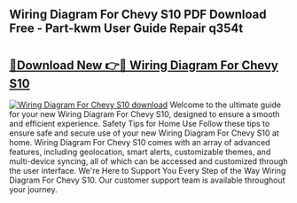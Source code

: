 ## Wiring Diagram For Chevy S10 PDF Download Free - Part-kwm User Guide Repair q354t

# <h2><a href="http://dfqzod0.blite.top/?on=Wiring+Diagram+For+Chevy+S10">🔗Download New 👉🔴 Wiring Diagram For Chevy S10</a></h2>

[![Wiring Diagram For Chevy S10 download](https://i.imgur.com/lujVjoI.png)](http://dfqzod0.blite.top/?on=Wiring+Diagram+For+Chevy+S10)
Welcome to the ultimate guide for your new Wiring Diagram For Chevy S10, designed to ensure a smooth and efficient experience. Safety Tips for Home Use Follow these tips to ensure safe and secure use of your new Wiring Diagram For Chevy S10 at home. Wiring Diagram For Chevy S10 comes with an array of advanced features, including geolocation, smart alerts, customizable themes, and multi-device syncing, all of which can be accessed and customized through the user interface. We're Here to Support You Every Step of the Way Wiring Diagram For Chevy S10. Our customer support team is available throughout your journey.
